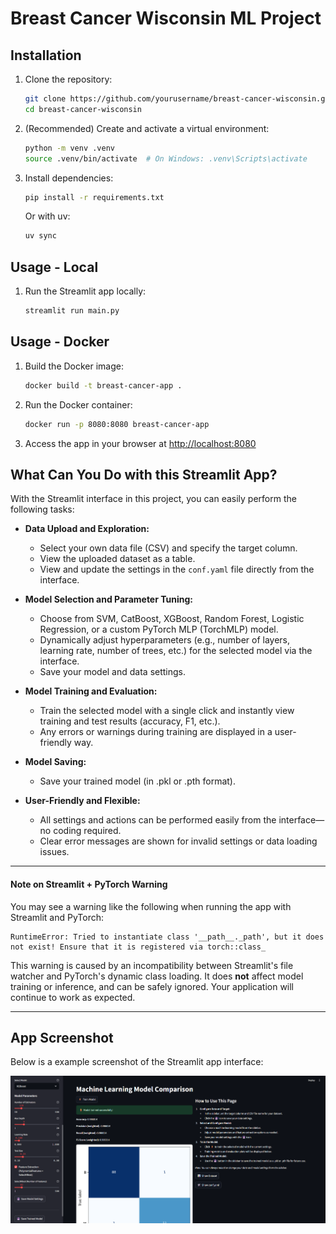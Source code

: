# Breast Cancer Wisconsin ML Project

## Installation

1. Clone the repository:
   ```bash
   git clone https://github.com/yourusername/breast-cancer-wisconsin.git
   cd breast-cancer-wisconsin
   ```
2. (Recommended) Create and activate a virtual environment:
   ```bash
   python -m venv .venv
   source .venv/bin/activate  # On Windows: .venv\Scripts\activate
   ```
3. Install dependencies:
   ```bash
   pip install -r requirements.txt
   ```
   Or with uv:
   ```bash
   uv sync
   ```

## Usage - Local

1. Run the Streamlit app locally:
   ```bash
   streamlit run main.py
   ```

## Usage - Docker

1. Build the Docker image:
   ```bash
   docker build -t breast-cancer-app .
   ```
2. Run the Docker container:
   ```bash
   docker run -p 8080:8080 breast-cancer-app
   ```
3. Access the app in your browser at [http://localhost:8080](http://localhost:8080)

## What Can You Do with this Streamlit App?

With the Streamlit interface in this project, you can easily perform the following tasks:

- **Data Upload and Exploration:**
  - Select your own data file (CSV) and specify the target column.
  - View the uploaded dataset as a table.
  - View and update the settings in the `conf.yaml` file directly from the interface.

- **Model Selection and Parameter Tuning:**
  - Choose from SVM, CatBoost, XGBoost, Random Forest, Logistic Regression, or a custom PyTorch MLP (TorchMLP) model.
  - Dynamically adjust hyperparameters (e.g., number of layers, learning rate, number of trees, etc.) for the selected model via the interface.
  - Save your model and data settings.

- **Model Training and Evaluation:**
  - Train the selected model with a single click and instantly view training and test results (accuracy, F1, etc.).
  - Any errors or warnings during training are displayed in a user-friendly way.

  
- **Model Saving:**
  - Save your trained model (in .pkl or .pth format).

- **User-Friendly and Flexible:**
  - All settings and actions can be performed easily from the interface—no coding required.
  - Clear error messages are shown for invalid settings or data loading issues.

---

#### Note on Streamlit + PyTorch Warning

You may see a warning like the following when running the app with Streamlit and PyTorch:

```
RuntimeError: Tried to instantiate class '__path__._path', but it does not exist! Ensure that it is registered via torch::class_
```

This warning is caused by an incompatibility between Streamlit's file watcher and PyTorch's dynamic class loading. It does **not** affect model training or inference, and can be safely ignored. Your application will continue to work as expected.

---

## App Screenshot

Below is a example screenshot of the Streamlit app interface:

![Streamlit App Screenshot](images/app_ss.png)